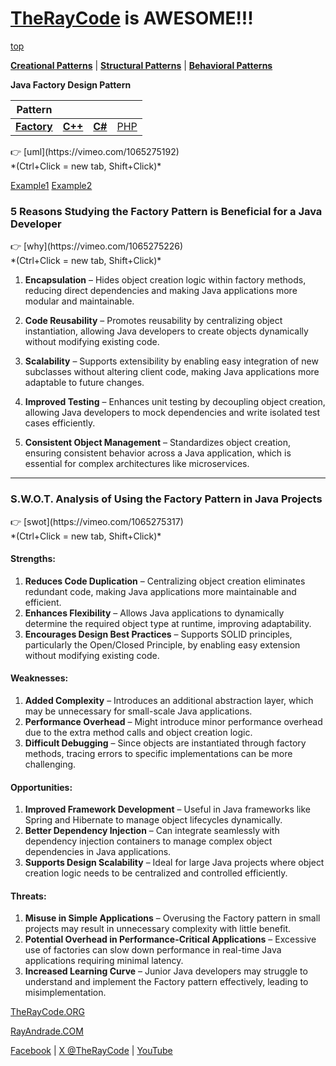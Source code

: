 # [TheRayCode](../../../README.md) is AWESOME!!!

[top](../README.md)

**[Creational Patterns](../README.md)** | **[Structural Patterns](../../Structural/README.md)** | **[Behavioral Patterns](../../Behavioral/README.md)**

**Java Factory Design Pattern**

|Pattern|   |   |   |
|---|---|---|---|
|  [**Factory**](README.md) | [**C++**](../../../CPP/Creational/Factory/README.md) | [**C#**](../../../Csharp/Creational/Factory/README.md) | [PHP](../../../PHP/Creational/Factory/README.md) |

<p>
👉 [uml](https://vimeo.com/1065275192)<br/>
*(Ctrl+Click = new tab, Shift+Click)*
</p>

[Example1](./Example1/README.md) [Example2](./Example2/README.md)


### **5 Reasons Studying the Factory Pattern is Beneficial for a Java Developer**  

<p>
👉 [why](https://vimeo.com/1065275226)<br/>
*(Ctrl+Click = new tab, Shift+Click)*
</p>

1. **Encapsulation** – Hides object creation logic within factory methods, reducing direct dependencies and making Java applications more modular and maintainable.  

2. **Code Reusability** – Promotes reusability by centralizing object instantiation, allowing Java developers to create objects dynamically without modifying existing code.  

3. **Scalability** – Supports extensibility by enabling easy integration of new subclasses without altering client code, making Java applications more adaptable to future changes.  

4. **Improved Testing** – Enhances unit testing by decoupling object creation, allowing Java developers to mock dependencies and write isolated test cases efficiently.  

5. **Consistent Object Management** – Standardizes object creation, ensuring consistent behavior across a Java application, which is essential for complex architectures like microservices.  

---  

### **S.W.O.T. Analysis of Using the Factory Pattern in Java Projects**  

<p>
👉 [swot](https://vimeo.com/1065275317)<br/>
*(Ctrl+Click = new tab, Shift+Click)*
</p>

#### **Strengths:**  
1. **Reduces Code Duplication** – Centralizing object creation eliminates redundant code, making Java applications more maintainable and efficient.  
2. **Enhances Flexibility** – Allows Java applications to dynamically determine the required object type at runtime, improving adaptability.  
3. **Encourages Design Best Practices** – Supports SOLID principles, particularly the Open/Closed Principle, by enabling easy extension without modifying existing code.  

#### **Weaknesses:**  
1. **Added Complexity** – Introduces an additional abstraction layer, which may be unnecessary for small-scale Java applications.  
2. **Performance Overhead** – Might introduce minor performance overhead due to the extra method calls and object creation logic.  
3. **Difficult Debugging** – Since objects are instantiated through factory methods, tracing errors to specific implementations can be more challenging.  

#### **Opportunities:**  
1. **Improved Framework Development** – Useful in Java frameworks like Spring and Hibernate to manage object lifecycles dynamically.  
2. **Better Dependency Injection** – Can integrate seamlessly with dependency injection containers to manage complex object dependencies in Java applications.  
3. **Supports Design Scalability** – Ideal for large Java projects where object creation logic needs to be centralized and controlled efficiently.  

#### **Threats:**  
1. **Misuse in Simple Applications** – Overusing the Factory pattern in small projects may result in unnecessary complexity with little benefit.  
2. **Potential Overhead in Performance-Critical Applications** – Excessive use of factories can slow down performance in real-time Java applications requiring minimal latency.  
3. **Increased Learning Curve** – Junior Java developers may struggle to understand and implement the Factory pattern effectively, leading to misimplementation.

[TheRayCode.ORG](https://www.TheRayCode.org)

[RayAndrade.COM](https://www.RayAndrade.com)

[Facebook](https://www.facebook.com/TheRayCode/) | [X @TheRayCode](https://www.x.com/TheRayCode/) | [YouTube](https://www.youtube.com/TheRayCode/)


